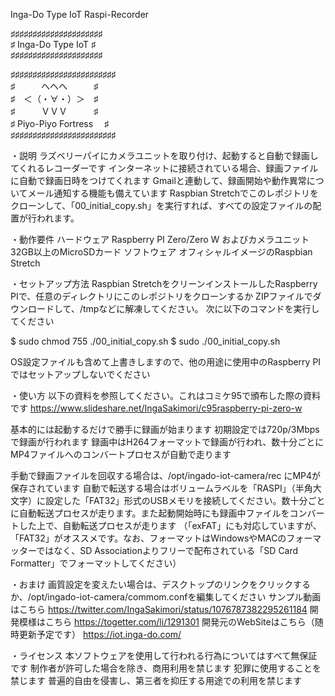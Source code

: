 Inga-Do Type IoT Raspi-Recorder

♯♯♯♯♯♯♯♯♯♯♯♯♯♯♯♯♯♯♯♯♯  
♯  Inga-Do Type IoT ♯  
♯♯♯♯♯♯♯♯♯♯♯♯♯♯♯♯♯♯♯♯♯  
  
♯♯♯♯♯♯♯♯♯♯♯♯♯♯♯♯♯♯♯♯♯♯♯♯  
♯　　　ヘヘヘ　　　♯  
♯　＜（・∀・）＞　♯  
♯　　　ＶＶＶ　　　♯  
♯ Piyo-Piyo Fortress 　♯  
♯♯♯♯♯♯♯♯♯♯♯♯♯♯♯♯♯♯♯♯♯♯♯♯  

・説明
ラズベリーパイにカメラユニットを取り付け、起動すると自動で録画してくれるレコーダーです
インターネットに接続されている場合、録画ファイルに自動で録画日時をつけてくれます
Gmailと連動して、録画開始や動作異常についてメール通知する機能も備えています
Raspbian Stretchでこのレポジトリをクローンして、「00_initial_copy.sh」を実行すれば、すべての設定ファイルの配置が行われます。

・動作要件
 ハードウェア
  Raspberry PI Zero/Zero W およびカメラユニット
  32GB以上のMicroSDカード
 ソフトウェア
  オフィシャルイメージのRaspbian Stretch

・セットアップ方法
Raspbian StretchをクリーンインストールしたRaspberry PIで、任意のディレクトリにこのレポジトリをクローンするか
ZIPファイルでダウンロードして、/tmpなどに解凍してください。
次に以下のコマンドを実行してください

$ sudo chmod 755 ./00_initial_copy.sh
$ sudo ./00_initial_copy.sh

OS設定ファイルも含めて上書きしますので、他の用途に使用中のRaspberry PIではセットアップしないでください

・使い方
以下の資料を参照してください。これはコミケ95で頒布した際の資料です
https://www.slideshare.net/IngaSakimori/c95raspberry-pi-zero-w

基本的には起動するだけで勝手に録画が始まります
初期設定では720p/3Mbpsで録画が行われます
録画中はH264フォーマットで録画が行われ、数十分ごとにMP4ファイルへのコンバートプロセスが自動で走ります

手動で録画ファイルを回収する場合は、/opt/ingado-iot-camera/rec にMP4が保存されています
自動で転送する場合はボリュームラベルを「RASPI」（半角大文字）に設定した「FAT32」形式のUSBメモリを接続してください。数十分ごとに自動転送プロセスが走ります。また起動開始時にも録画中ファイルをコンバートした上で、自動転送プロセスが走ります
（「exFAT」にも対応していますが、「FAT32」がオススメです。なお、フォーマットはWindowsやMACのフォーマッターではなく、SD Associationよりフリーで配布されている「SD Card Formatter」でフォーマットしてください）

・おまけ
画質設定を変えたい場合は、デスクトップのリンクをクリックするか、/opt/ingado-iot-camera/commom.confを編集してください
サンプル動画はこちら
https://twitter.com/IngaSakimori/status/1076787382295261184
開発模様はこちら
https://togetter.com/li/1291301
開発元のWebSiteはこちら（随時更新予定です）
https://iot.inga-do.com/

・ライセンス
本ソフトウェアを使用して行われる行為についてはすべて無保証です
制作者が許可した場合を除き、商用利用を禁じます
犯罪に使用することを禁じます
普遍的自由を侵害し、第三者を抑圧する用途での利用を禁じます

